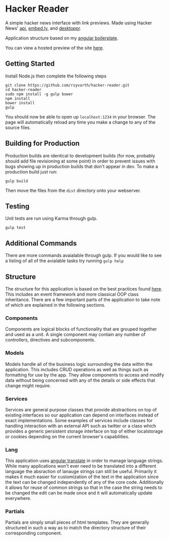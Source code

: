 # Hacker Reader
A simple hacker news interface with link previews. Made using Hacker News' [api](https://github.com/HackerNews/API), [embed.ly](http://embed.ly/), and [desktoppr](https://www.desktoppr.co/).

Application structure based on my [angular boilerplate](https://github.com/rsyvarth/angular-boilerplate).

You can view a hosted preview of the site [here](http://hacker-reader.syvarth.com/).

## Getting Started
Install Node.js then complete the following steps
```
git clone https://github.com/rsyvarth/hacker-reader.git
cd hacker-reader
sudo npm install -g gulp bower
npm install
bower install
gulp
```
You should now be able to open up `localhost:1234` in your browser. The page 
will automatically reload any time you make a change to any of the source files.

## Building for Production
Production builds are identical to development builds (for now, probably should 
add file revisioning at some point) in order to prevent issues with bugs showing
up in production builds that don't appear in dev. To make a production build just
run:
```
gulp build
```
Then move the files from the `dist` directory onto your webserver.

## Testing
Unit tests are run using Karma through gulp.
```
gulp test
```

## Additional Commands
There are more commands avaialable through gulp. If you would like to see a listing
of all of the avialable tasks try running `gulp help`

## Structure
The structure for this application is based on the best practices found [here](https://github.com/trochette/Angular-Design-Patterns-Best-Practices).
This includes an event framework and more classical OOP class inheritance. There are a 
few important parts of the application to take note of which are explained in the following
sections.

### Components
Components are logical blocks of functionality that are grouped together and used as a unit.
A single component may contain any number of controllers, directives and subcomponents. 

### Models
Models handle all of the business logic surrounding the data within the application.
This includes CRUD operations as well as things such as formatting for use by the app.
They allow components to access and modify data without being concerned with any of 
the details or side effects that change might require.

### Services
Services are general purpose classes that provide abstractions on top of existing interfaces
so our application can depend on interfaces instead of exact implementations. Some examples 
of services include classes for handling interaction with an external API such as twitter
or a class which provides a generic persistent storage interface on top of either localstorage
or cookies depending on the current browser's capabilities.

### Lang
This application uses [angular translate](http://angular-translate.github.io/) in order to
manage language strings. While many applications won't ever need to be translated into a 
different language the absraction of lanauge strings can still be useful. Primarily it 
makes it much easier for customization of the text in the application since the text
can be changed independently of any of the core code. Additionally it allows for reuse
of common strings so that in the case the string needs to be changed the edit can be made 
once and it will automatically update everywhere.

### Partials
Partials are simply small pieces of html templates. They are generally structured in such
a way as to match the directory structure of their corresponding component.
